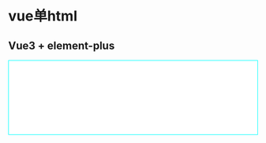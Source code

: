 # vue单html

## Vue3 + element-plus

<iframe  style='width:100%;border:1px solid cyan' src='/cs-guide/element.html' />

@[code](@/public/element.html)

## 使用quasar

[https://quasar.dev/start/umd](https://quasar.dev/start/umd)

<iframe  style='width:100%;border:1px solid cyan' src='/cs-guide/quasar.html' />

@[code](@/public/quasar.html)
